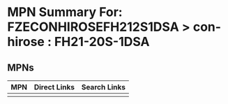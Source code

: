 



# MPN Summary For: FZECONHIROSEFH212S1DSA > con-hirose : FH21-20S-1DSA

## MPNs
  

|MPN|Direct Links|Search Links|
| :--- | :--- | :--- |
||||

